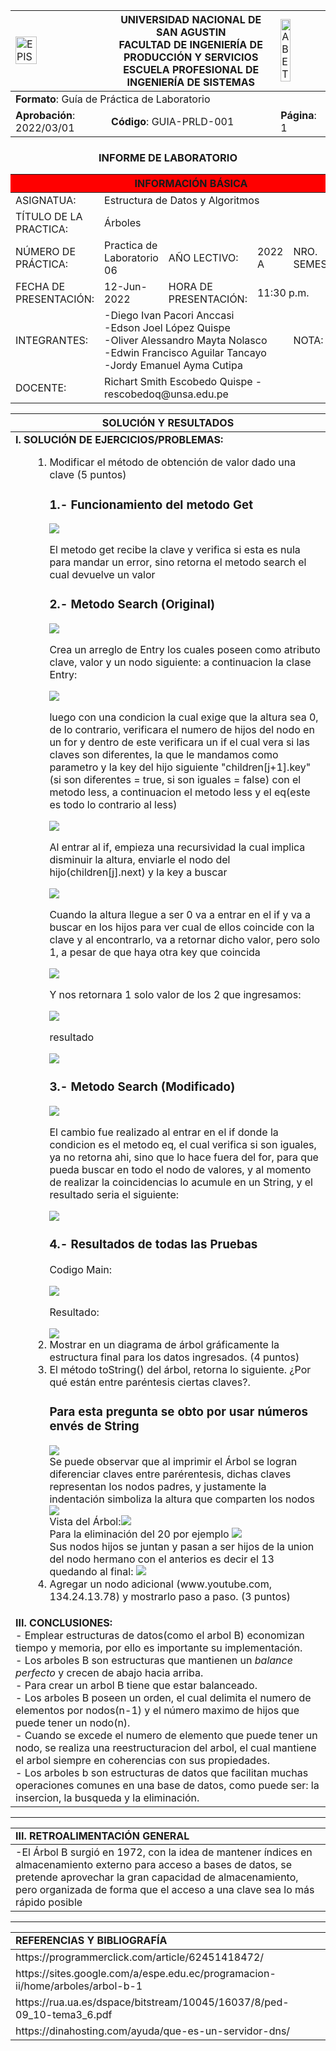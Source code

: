 <div align="center">
<table>
    <theader>
        <tr>
            <td><img src="https://github.com/rescobedoq/pw2/blob/main/epis.png?raw=true" alt="EPIS" style="width:50%; height:auto"/></td>
            <th>
                <span style="font-weight:bold;">UNIVERSIDAD NACIONAL DE SAN AGUSTIN</span><br />
                <span style="font-weight:bold;">FACULTAD DE INGENIERÍA DE PRODUCCIÓN Y SERVICIOS</span><br />
                <span style="font-weight:bold;">ESCUELA PROFESIONAL DE INGENIERÍA DE SISTEMAS</span>
            </th>
            <td><img src="https://github.com/rescobedoq/pw2/blob/main/abet.png?raw=true" alt="ABET" style="width:50%; height:auto"/></td>
        </tr>
    </theader>
    <tbody>
        <tr><td colspan="3"><span style="font-weight:bold;">Formato</span>: Guía de Práctica de Laboratorio</td></tr>
        <tr><td><span style="font-weight:bold;">Aprobación</span>:  2022/03/01</td><td><span style="font-weight:bold;">Código</span>: GUIA-PRLD-001</td><td><span style="font-weight:bold;">Página</span>: 1</td></tr>
    </tbody>
</table>
</div>
<div align="center">
 <h3>INFORME DE LABORATORIO</h3>
</div>
<table>
 <theader>
  <tr><th colspan="6" bgcolor="red">INFORMACIÓN BÁSICA</th></tr>
 </theader>
 <tbody>
  <tr><td>ASIGNATUA:</td><td colspan="5">Estructura de Datos y Algoritmos</td></tr>
  <tr><td>TÍTULO DE LA PRACTICA:</td><td colspan="4">Árboles<td></tr>
  <tr><td>NÚMERO DE PRÁCTICA:</td><td>Practica de Laboratorio 06</td><td>AÑO LECTIVO:</td><td>2022 A</td><td>NRO. SEMESTRE:</td><td>III</td></tr>
  <tr><td>FECHA DE PRESENTACIÓN:</td><td>12-Jun-2022</td><td>HORA DE PRESENTACIÓN:</td><td colspan="3">11:30 p.m.</td></tr>
  <tr><td>INTEGRANTES:</td><td colspan="3">-Diego Ivan Pacori Anccasi<br>-Edson Joel López Quispe<br>-Oliver Alessandro Mayta Nolasco<br>-Edwin Francisco Aguilar Tancayo<br>-Jordy Emanuel Ayma Cutipa</td><td>NOTA:</td><td>...</td></tr>
  <tr><td>DOCENTE:</td><td colspan="5">Richart Smith Escobedo Quispe - rescobedoq@unsa.edu.pe</td></tr>
 </tbody>
</table>
<table>
 <theader>
  <tr><th>SOLUCIÓN Y RESULTADOS</th></tr>
 </theader>
 <tbody>
  <tr><td><strong>I. SOLUCIÓN DE EJERCICIOS/PROBLEMAS:</strong><br>
  <ul>
    <ol>
        <li>Modificar el método de obtención de valor dado una clave (5 puntos)</li>
        <h3>1.- Funcionamiento del metodo Get</h3>
        <img src="Pregunta1/get.PNG">
        <p>El metodo get recibe la clave y verifica si esta es nula para mandar un error, sino retorna el metodo search el cual devuelve un valor</p>
        <h3>2.- Metodo Search (Original)</h3>
        <img src="Pregunta1/searchOriginal.png">
        <p>Crea un arreglo de Entry los cuales poseen como atributo clave, valor y un nodo siguiente: a continuacion la clase Entry:</p>
        <img src="Pregunta1/Entry.png">
        <p>luego con una condicion la cual exige que la altura sea 0, de lo contrario, verificara el numero de hijos del nodo en un for y dentro de este verificara un if el cual vera si las claves son diferentes, la que le mandamos como parametro y la key del hijo siguiente "children[j+1].key" (si son diferentes = true, si son iguales = false) con el metodo less, a continuacion el metodo less y el eq(este es todo lo contrario al less)</p>
        <img src="Pregunta1/comparadores.png">
        <p>Al entrar al if, empieza una recursividad la cual implica disminuir la altura, enviarle el nodo del hijo(children[j].next) y la key a buscar</p>
        <img src="Pregunta1/else.png">
        <p>Cuando la altura llegue a ser 0 va a entrar en el if y va a buscar en los hijos para ver cual de ellos coincide con la clave y al encontrarlo, va a retornar dicho valor, pero solo 1, a pesar de que haya otra key que coincida</p>
        <img src="Pregunta1/if.png">
        <p>Y nos retornara 1 solo valor de los 2 que ingresamos:</p>
        <img src="Pregunta1/putDatos.png">
        <p>resultado</p>
        <img src="Pregunta1/result1.png">
        <h3>3.- Metodo Search (Modificado)</h3>
        <img src="Pregunta1/modificacion.PNG">
        <p>El cambio fue realizado al entrar en el if donde la condicion es el metodo eq, el cual verifica si son iguales, ya no retorna ahi, sino que lo hace fuera del for, para que pueda buscar en todo el nodo de valores, y al momento de realizar la coincidencias lo acumule en un String, y el resultado seria el siguiente:</p>
        <img src="Pregunta1/result2.png">
        <h3>4.- Resultados de todas las Pruebas</h3>
        <p>Codigo Main:</p>
        <img src="Pregunta1/codMain.png">
        <p>Resultado:</p>
        <img src="Pregunta1/result3.png">
        <li>Mostrar en un diagrama de árbol gráficamente la estructura final para los datos
ingresados. (4 puntos)</li>
        <li>El método toString() del árbol, retorna lo siguiente. ¿Por qué están entre paréntesis ciertas claves?.<br><h3><strong>Para esta pregunta se obto por usar números envés de String</strong></h3><img src="Pregunta3/codigo.png"><br>
        Se puede observar que al imprimir el Árbol se logran diferenciar claves entre parérentesis, dichas claves representan los nodos padres, y justamente la indentación simboliza la altura que comparten los nodos
        </li><img src="Pregunta3/impresion.png"><br>
        Vista del Árbol:<img src="Pregunta3/arbol.png"><br>
        Para la eliminación del 20 por ejemplo <img src="Pregunta3/eliminar.png"><br>
        Sus nodos hijos se juntan y pasan a ser hijos de la union del nodo hermano con el anterios es decir el 13
        quedando al final: <img src="Pregunta3/eliminar2.png"><br>
        <li>Agregar un nodo adicional (www.youtube.com, 134.24.13.78) y mostrarlo paso a
paso. (3 puntos)</li>
  </ul>

  <tr><td><strong>III. CONCLUSIONES:</strong>
  <br>- Emplear estructuras de datos(como el arbol B) economizan tiempo y memoria, por ello es importante su implementación.
      <br>- Los arboles B son estructuras que mantienen un <em>balance perfecto</em> y crecen de abajo hacia arriba.
  <br>- Para crear un arbol B tiene que estar balanceado.<br>
  - Los arboles B poseen un orden, el cual delimita el numero de elementos por nodos(n-1) y el número maximo de hijos que puede tener un nodo(n). <br>
  - Cuando se excede el numero de elemento que puede tener un nodo, se realiza una reestructuracion del arbol, el cual mantiene el arbol siempre en coherencias con sus propiedades. <br>
  - Los arboles b son estructuras de datos que facilitan muchas operaciones comunes en una base de datos, como puede ser: la insercion, la busqueda y la eliminación.<br></td></tr>
 </tbody>
</table>
<hr>
<table>
 <theader>
  <tr><td><strong>III. RETROALIMENTACIÓN GENERAL</strong><br>
  </td><tr>
 </theader>
 <tbody>
  <tr><td>-El Árbol B surgió en 1972, con la idea de mantener índices en almacenamiento externo para acceso a bases de datos, se pretende aprovechar la gran capacidad de almacenamiento, pero organizada de forma que el acceso a una clave sea lo más rápido posible
  </td></tr>
 </tbody>
</table>
<hr>
<table>
 <theader>
  <tr><td><strong>REFERENCIAS Y BIBLIOGRAFÍA</strong></td><tr>
 </theader>
 <tbody>
  <tr><td>https://programmerclick.com/article/62451418472/</td></tr>
  <tr><td>https://sites.google.com/a/espe.edu.ec/programacion-ii/home/arboles/arbol-b-1</td></tr>
  <tr><td>https://rua.ua.es/dspace/bitstream/10045/16037/8/ped-09_10-tema3_6.pdf</td></tr>
  <tr><td>https://dinahosting.com/ayuda/que-es-un-servidor-dns/</td></tr>
  
 </tbody>
</table>
